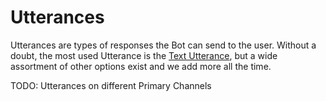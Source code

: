 # Utterances

Utterances are types of responses the Bot can send to the user.  Without a doubt, the most used Utterance is the [Text Utterance](./text), but a wide assortment of other options exist and we add more all the time.

TODO: Utterances on different Primary Channels
